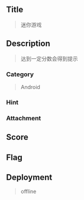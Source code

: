 ## Title
>  迷你游戏

## Description
> 达到一定分数会得到提示

### Category
> Android

### Hint

### Attachment

## Score

## Flag

## Deployment
> offline


